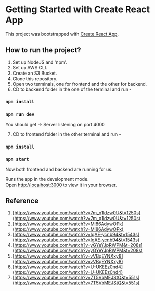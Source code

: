 # Getting Started with Create React App

This project was bootstrapped with [Create React App](https://github.com/facebook/create-react-app).

## How to run the project?
1. Set up NodeJS and 'npm'.
2. Set up AWS CLI.
3. Create an S3 Bucket.
4. Clone this repository.
5. Open two terminals, one for frontend and the other for backend.
6. CD to backend folder in the one of the terminal and run -

### `npm install`
### `npm run dev`
You should get -> Server listening on port 4000

7. CD to frontend folder in the other terminal and run -

### `npm install`
### `npm start`


Now both frontend and backend are running for us.

Runs the app in the development mode.\
Open [http://localhost:3000](http://localhost:3000) to view it in your browser.

## Reference 

1. [https://www.youtube.com/watch?v=7m_q1ldzw0U&t=1250s](https://www.youtube.com/watch?v=7m_q1ldzw0U&t=1250s)
2. [https://www.youtube.com/watch?v=Mi86AdywOPk](https://www.youtube.com/watch?v=Mi86AdywOPk)
3. [https://www.youtube.com/watch?v=IgAE-ycnb94&t=1543s](https://www.youtube.com/watch?v=IgAE-ycnb94&t=1543s)
4. [https://www.youtube.com/watch?v=yGYeYJpRWPM&t=208s](https://www.youtube.com/watch?v=yGYeYJpRWPM&t=208s)
5. [https://www.youtube.com/watch?v=vVBqEYNXxy8](https://www.youtube.com/watch?v=vVBqEYNXxy8)
6. [https://www.youtube.com/watch?v=U-UKEEz0nd4](https://www.youtube.com/watch?v=U-UKEEz0nd4)
7. [https://www.youtube.com/watch?v=7T5VbMEJStQ&t=551s](https://www.youtube.com/watch?v=7T5VbMEJStQ&t=551s)
